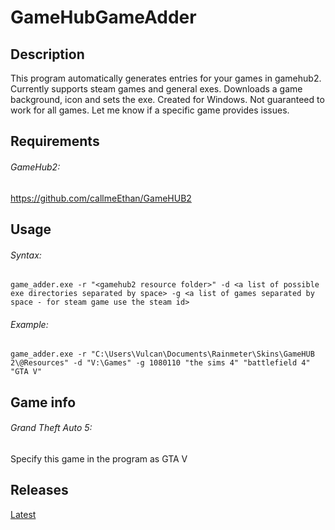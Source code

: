 # GameHubGameAdder
## Description
This program automatically generates entries for your games in gamehub2. Currently supports steam games and general exes. Downloads a game background, icon and sets the exe. 
Created for Windows. Not guaranteed to work for all games. Let me know if a specific game provides issues.

## Requirements
###### GameHub2: 
https://github.com/callmeEthan/GameHUB2


## Usage
###### Syntax:
```
game_adder.exe -r "<gamehub2 resource folder>" -d <a list of possible exe directories separated by space> -g <a list of games separated by space - for steam game use the steam id>
```
###### Example:
```
game_adder.exe -r "C:\Users\Vulcan\Documents\Rainmeter\Skins\GameHUB 2\@Resources" -d "V:\Games" -g 1080110 "the sims 4" "battlefield 4" "GTA V"
```

## Game info
###### Grand Theft Auto 5:
Specify this game in the program as GTA V


## Releases
[Latest](https://github.com/Vulcan19rl/GameHubGameAdder/releases)
